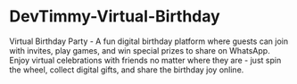 # DevTimmy-Virtual-Birthday
Virtual Birthday Party - A fun digital birthday platform where guests can join with invites, play games, and win special prizes to share on WhatsApp. Enjoy virtual celebrations with friends no matter where they are - just spin the wheel, collect digital gifts, and share the birthday joy online.
